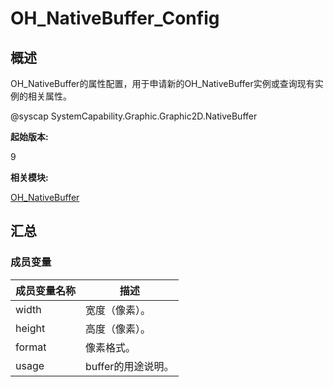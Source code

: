 # OH_NativeBuffer_Config


## 概述

OH_NativeBuffer的属性配置，用于申请新的OH_NativeBuffer实例或查询现有实例的相关属性。

\@syscap SystemCapability.Graphic.Graphic2D.NativeBuffer

**起始版本:**

9

**相关模块:**

[OH_NativeBuffer](_o_h___native_buffer.md)


## 汇总


### 成员变量

| 成员变量名称 | 描述 |
| -------- | -------- |
| width | 宽度（像素）。 |
| height | 高度（像素）。 |
| format | 像素格式。 |
| usage | buffer的用途说明。 |
